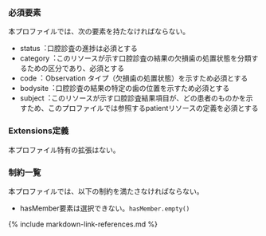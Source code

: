 ### 必須要素
本プロファイルでは、次の要素を持たなければならない。

- status︓口腔診査の進捗は必須とする
- category︓このリソースが示す口腔診査の結果の欠損歯の処置状態を分類するための区分であり、必須とする
- code︓ Observation タイプ（欠損歯の処置状態）を示すため必須とする
- bodysite︓口腔診査の結果の特定の歯の位置を示すため必須とする
- subject︓このリソースが示す口腔診査結果項目が、どの患者のものかを示すため、このプロファイルでは参照するpatientリソースの定義を必須とする

### Extensions定義
本プロファイル特有の拡張はない。

### 制約一覧
本プロファイルでは、以下の制約を満たさなければならない。

- hasMember要素は選択できない。`hasMember.empty()`

<!--
## 利用方法

### OperationおよびSearch Parameter 一覧

#### Search Parameter一覧

#### Operation一覧

### サンプル

## その他、参考文献、リンク等
-->

{% include markdown-link-references.md %}
